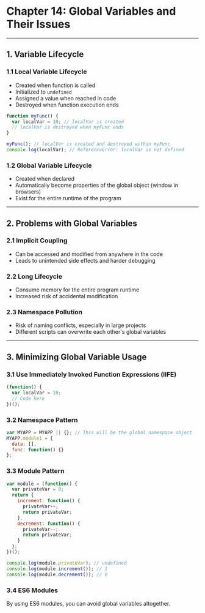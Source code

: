 # Chapter 14: Global Variables and Their Issues

---

## 1. Variable Lifecycle

### 1.1 Local Variable Lifecycle

- Created when function is called
- Initialized to `undefined`
- Assigned a value when reached in code
- Destroyed when function execution ends

```javascript
function myFunc() {
  var localVar = 10; // localVar is created
  // localVar is destroyed when myFunc ends
}

myFunc(); // localVar is created and destroyed within myFunc
console.log(localVar); // ReferenceError: localVar is not defined
```

### 1.2 Global Variable Lifecycle

- Created when declared
- Automatically become properties of the global object (window in browsers)
- Exist for the entire runtime of the program

---

## 2. Problems with Global Variables

### 2.1 Implicit Coupling

- Can be accessed and modified from anywhere in the code
- Leads to unintended side effects and harder debugging

### 2.2 Long Lifecycle

- Consume memory for the entire program runtime
- Increased risk of accidental modification

### 2.3 Namespace Pollution

- Risk of naming conflicts, especially in large projects
- Different scripts can overwrite each other's global variables

---

## 3. Minimizing Global Variable Usage

### 3.1 Use Immediately Invoked Function Expressions (IIFE)

```javascript
(function() {
  var localVar = 10;
  // Code here
})();
```

### 3.2 Namespace Pattern

```javascript
var MYAPP = MYAPP || {}; // This will be the global namespace object
MYAPP.module1 = {
  data: [],
  func: function() {}
};
```

### 3.3 Module Pattern

```javascript
var module = (function() {
  var privateVar = 0;
  return {
    increment: function() {
      privateVar++;
      return privateVar;
    },
    decrement: function() {
      privateVar--;
      return privateVar;
    }
  };
})();

console.log(module.privateVar); // undefined
console.log(module.increment()); // 1
console.log(module.decrement()); // 0
```

### 3.4 ES6 Modules

By using ES6 modules, you can avoid global variables altogether.
